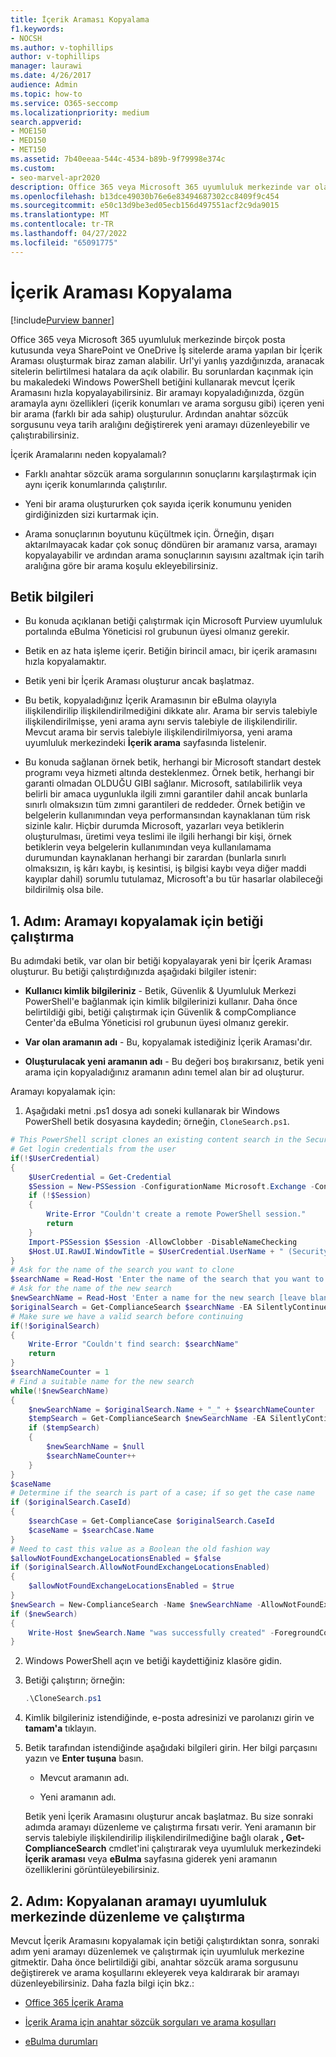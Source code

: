 ```yaml
---
title: İçerik Araması Kopyalama
f1.keywords:
- NOCSH
ms.author: v-tophillips
author: v-tophillips
manager: laurawi
ms.date: 4/26/2017
audience: Admin
ms.topic: how-to
ms.service: O365-seccomp
ms.localizationpriority: medium
search.appverid:
- MOE150
- MED150
- MET150
ms.assetid: 7b40eeaa-544c-4534-b89b-9f79998e374c
ms.custom:
- seo-marvel-apr2020
description: Office 365 veya Microsoft 365 uyumluluk merkezinde var olan bir İçerik Aramasını hızla kopyalamak için bu makaledeki PowerShell betiğini kullanın.
ms.openlocfilehash: b13dce49030b76e6e83494687302cc8409f9c454
ms.sourcegitcommit: e50c13d9be3ed05ecb156d497551acf2c9da9015
ms.translationtype: MT
ms.contentlocale: tr-TR
ms.lasthandoff: 04/27/2022
ms.locfileid: "65091775"
---
```

# <a name="clone-a-content-search"></a>İçerik Araması Kopyalama

[!include[Purview banner](../includes/purview-rebrand-banner.md)]

Office 365 veya Microsoft 365 uyumluluk merkezinde birçok posta kutusunda veya SharePoint ve OneDrive İş sitelerde arama yapılan bir İçerik Araması oluşturmak biraz zaman alabilir. Url'yi yanlış yazdığınızda, aranacak sitelerin belirtilmesi hatalara da açık olabilir. Bu sorunlardan kaçınmak için bu makaledeki Windows PowerShell betiğini kullanarak mevcut İçerik Aramasını hızla kopyalayabilirsiniz. Bir aramayı kopyaladığınızda, özgün aramayla aynı özellikleri (içerik konumları ve arama sorgusu gibi) içeren yeni bir arama (farklı bir ada sahip) oluşturulur. Ardından anahtar sözcük sorgusunu veya tarih aralığını değiştirerek yeni aramayı düzenleyebilir ve çalıştırabilirsiniz.
  
İçerik Aramalarını neden kopyalamalı?
  
- Farklı anahtar sözcük arama sorgularının sonuçlarını karşılaştırmak için aynı içerik konumlarında çalıştırılır.
    
- Yeni bir arama oluştururken çok sayıda içerik konumunu yeniden girdiğinizden sizi kurtarmak için.
    
- Arama sonuçlarının boyutunu küçültmek için. Örneğin, dışarı aktarılmayacak kadar çok sonuç döndüren bir aramanız varsa, aramayı kopyalayabilir ve ardından arama sonuçlarının sayısını azaltmak için tarih aralığına göre bir arama koşulu ekleyebilirsiniz.
  
## <a name="script-information"></a>Betik bilgileri

- Bu konuda açıklanan betiği çalıştırmak için Microsoft Purview uyumluluk portalında eBulma Yöneticisi rol grubunun üyesi olmanız gerekir.
    
- Betik en az hata işleme içerir. Betiğin birincil amacı, bir içerik aramasını hızla kopyalamaktır.
    
- Betik yeni bir İçerik Araması oluşturur ancak başlatmaz.
    
- Bu betik, kopyaladığınız İçerik Aramasının bir eBulma olayıyla ilişkilendirilip ilişkilendirilmediğini dikkate alır. Arama bir servis talebiyle ilişkilendirilmişse, yeni arama aynı servis talebiyle de ilişkilendirilir. Mevcut arama bir servis talebiyle ilişkilendirilmiyorsa, yeni arama uyumluluk merkezindeki **İçerik arama** sayfasında listelenir. 
    
- Bu konuda sağlanan örnek betik, herhangi bir Microsoft standart destek programı veya hizmeti altında desteklenmez. Örnek betik, herhangi bir garanti olmadan OLDUĞU GIBI sağlanır. Microsoft, satılabilirlik veya belirli bir amaca uygunlukla ilgili zımni garantiler dahil ancak bunlarla sınırlı olmaksızın tüm zımni garantileri de reddeder. Örnek betiğin ve belgelerin kullanımından veya performansından kaynaklanan tüm risk sizinle kalır. Hiçbir durumda Microsoft, yazarları veya betiklerin oluşturulması, üretimi veya teslimi ile ilgili herhangi bir kişi, örnek betiklerin veya belgelerin kullanımından veya kullanılamama durumundan kaynaklanan herhangi bir zarardan (bunlarla sınırlı olmaksızın, iş kârı kaybı, iş kesintisi, iş bilgisi kaybı veya diğer maddi kayıplar dahil) sorumlu tutulamaz,  Microsoft'a bu tür hasarlar olabileceği bildirilmiş olsa bile.
  
## <a name="step-1-run-the-script-to-clone-a-search"></a>1. Adım: Aramayı kopyalamak için betiği çalıştırma

Bu adımdaki betik, var olan bir betiği kopyalayarak yeni bir İçerik Araması oluşturur. Bu betiği çalıştırdığınızda aşağıdaki bilgiler istenir:
  
- **Kullanıcı kimlik bilgileriniz** - Betik, Güvenlik & Uyumluluk Merkezi PowerShell'e bağlanmak için kimlik bilgilerinizi kullanır. Daha önce belirtildiği gibi, betiği çalıştırmak için Güvenlik & compCompliance Center'da eBulma Yöneticisi rol grubunun üyesi olmanız gerekir. 
    
- **Var olan aramanın adı** - Bu, kopyalamak istediğiniz İçerik Araması'dır. 
    
- **Oluşturulacak yeni aramanın adı** - Bu değeri boş bırakırsanız, betik yeni arama için kopyaladığınız aramanın adını temel alan bir ad oluşturur. 
    
Aramayı kopyalamak için:
  
1. Aşağıdaki metni .ps1 dosya adı soneki kullanarak bir Windows PowerShell betik dosyasına kaydedin; örneğin, `CloneSearch.ps1`.
    
  ```powershell
  # This PowerShell script clones an existing content search in the Security &amp; Compliance Center.
  # Get login credentials from the user
  if(!$UserCredential)
  {
      $UserCredential = Get-Credential
      $Session = New-PSSession -ConfigurationName Microsoft.Exchange -ConnectionUri https://ps.compliance.protection.outlook.com/powershell-liveid -Credential $UserCredential -Authentication Basic -AllowRedirection
      if (!$Session)
      {
          Write-Error "Couldn't create a remote PowerShell session."
          return
      }
      Import-PSSession $Session -AllowClobber -DisableNameChecking
      $Host.UI.RawUI.WindowTitle = $UserCredential.UserName + " (Security & Compliance Center)"
  }
  # Ask for the name of the search you want to clone
  $searchName = Read-Host 'Enter the name of the search that you want to clone'
  # Ask for the name of the new search
  $newSearchName = Read-Host 'Enter a name for the new search [leave blank to automatically generate a name]'
  $originalSearch = Get-ComplianceSearch $searchName -EA SilentlyContinue
  # Make sure we have a valid search before continuing
  if(!$originalSearch)
  {
      Write-Error "Couldn't find search: $searchName"
      return
  }
  $searchNameCounter = 1
  # Find a suitable name for the new search
  while(!$newSearchName)
  {
      $newSearchName = $originalSearch.Name + "_" + $searchNameCounter
      $tempSearch = Get-ComplianceSearch $newSearchName -EA SilentlyContinue
      if ($tempSearch)
      {
          $newSearchName = $null
          $searchNameCounter++
      }
  }
  $caseName
  # Determine if the search is part of a case; if so get the case name
  if ($originalSearch.CaseId)
  {
      $searchCase = Get-ComplianceCase $originalSearch.CaseId
      $caseName = $searchCase.Name
  }
  # Need to cast this value as a Boolean the old fashion way
  $allowNotFoundExchangeLocationsEnabled = $false
  if ($originalSearch.AllowNotFoundExchangeLocationsEnabled)
  {
      $allowNotFoundExchangeLocationsEnabled = $true
  }
  $newSearch = New-ComplianceSearch -Name $newSearchName -AllowNotFoundExchangeLocationsEnabled $allowNotFoundExchangeLocationsEnabled -Case $caseName -ContentMatchQuery $originalSearch.ContentMatchQuery -Description $originalSearch.Description -ExchangeLocation $originalSearch.ExchangeLocation -ExchangeLocationExclusion $originalSearch.ExchangeLocationExclusion -Language $originalSearch.Language -SharePointLocation $originalSearch.SharePointLocation -SharePointLocationExclusion $originalSearch.SharePointLocationExclusion -PublicFolderLocation $originalSearch.PublicFolderLocation
  if ($newSearch)
  {
      Write-Host $newSearch.Name "was successfully created" -ForegroundColor Yellow
  }
  ```

2. Windows PowerShell açın ve betiği kaydettiğiniz klasöre gidin.
    
3. Betiği çalıştırın; örneğin:
    
    ```powershell
    .\CloneSearch.ps1
    ```

4. Kimlik bilgileriniz istendiğinde, e-posta adresinizi ve parolanızı girin ve **tamam'a** tıklayın.
    
5. Betik tarafından istendiğinde aşağıdaki bilgileri girin. Her bilgi parçasını yazın ve **Enter tuşuna** basın.
    
    - Mevcut aramanın adı.
    
    - Yeni aramanın adı.
    
    Betik yeni İçerik Aramasını oluşturur ancak başlatmaz. Bu size sonraki adımda aramayı düzenleme ve çalıştırma fırsatı verir. Yeni aramanın bir servis talebiyle ilişkilendirilip ilişkilendirilmediğine bağlı olarak **, Get-ComplianceSearch** cmdlet'ini çalıştırarak veya uyumluluk merkezindeki **İçerik araması** veya **eBulma** sayfasına giderek yeni aramanın özelliklerini görüntüleyebilirsiniz. 
  
## <a name="step-2-edit-and-run-the-cloned-search-in-the-compliance-center"></a>2. Adım: Kopyalanan aramayı uyumluluk merkezinde düzenleme ve çalıştırma

Mevcut İçerik Aramasını kopyalamak için betiği çalıştırdıktan sonra, sonraki adım yeni aramayı düzenlemek ve çalıştırmak için uyumluluk merkezine gitmektir. Daha önce belirtildiği gibi, anahtar sözcük arama sorgusunu değiştirerek ve arama koşullarını ekleyerek veya kaldırarak bir aramayı düzenleyebilirsiniz. Daha fazla bilgi için bkz.:
  
- [Office 365 İçerik Arama](content-search.md)
    
- [İçerik Arama için anahtar sözcük sorguları ve arama koşulları](keyword-queries-and-search-conditions.md)
    
- [eBulma durumları](./get-started-core-ediscovery.md)